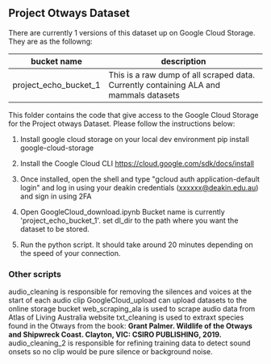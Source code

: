 ## Project Otways Dataset

There are currently 1 versions of this dataset up on Google Cloud Storage. They are as the followng:

|  	bucket name | description  |
|---|---|
| project_echo_bucket_1    | This is a raw dump of all scraped data. Currently containing ALA and mammals datasets    |


This folder contains the code that give access to the Google Cloud Storage for the Project otways Dataset. Please follow the instructions below:

1. Install google cloud storage on your local dev environment
pip install google-cloud-storage

2. Install the Coogle Cloud CLI https://cloud.google.com/sdk/docs/install

3. Once installed, open the shell and type "gcloud auth application-default login"
and log in using your deakin credentials (xxxxxx@deakin.edu.au) and sign in using 2FA

4. Open GoogleCloud_download.ipynb Bucket name is currently 'project_echo_bucket_1'. set dl_dir to the path where you want the dataset to be stored.

5. Run the python script. It should take around 20 minutes depending on the speed of your connection.

### Other scripts

audio_cleaning is responsible for removing the silences and voices at the start of each audio clip
GoogleCloud_upload can upload datasets to the online storage bucket
web_scraping_ala is used to scrape audio data from Atlas of Living Australia website
txt_cleaning is used to extraxt species found in the Otways from the book: __Grant Palmer. Wildlife of the Otways and Shipwreck Coast. Clayton, VIC: CSIRO PUBLISHING, 2019.__
audio_cleaning_2 is responsible for refining training data to detect sound onsets so no clip would be pure silence or background noise. 
